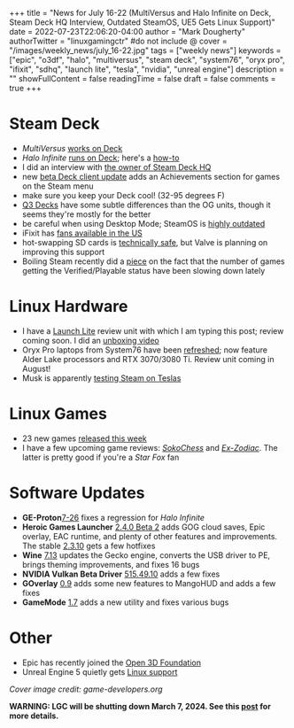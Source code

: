+++
title = "News for July 16-22 (MultiVersus and Halo Infinite on Deck, Steam Deck HQ Interview, Outdated SteamOS, UE5 Gets Linux Support)"
date = 2022-07-23T22:06:20-04:00
author = "Mark Dougherty"
authorTwitter = "linuxgamingctr" #do not include @
cover = "/images/weekly_news/july_16-22.jpg"
tags = ["weekly news"]
keywords = ["epic", "o3df", "halo", "multiversus", "steam deck", "system76", "oryx pro", "ifixit", "sdhq", "launch lite", "tesla", "nvidia", "unreal engine"]
description = ""
showFullContent = false
readingTime = false
draft = false
comments = true
+++
# Steam Deck
- *MultiVersus* [works on Deck](https://linuxgamingcentral.com/posts/multiversus-works-on-deck/)
- *Halo Infinite* [runs on Deck](https://linuxgamingcentral.com/posts/halo-infinite-now-runs-on-deck/); here's a [how-to](https://linuxgamingcentral.com/posts/halo-infinite-on-deck-guide/)
- I did an interview with [the owner of Steam Deck HQ](https://linuxgamingcentral.com/posts/interview-with-noah-from-steam-deck-hq/)
- new [beta Deck client update](https://linuxgamingcentral.com/posts/new-beta-deck-client-update-7-19-2022/) adds an Achievements section for games on the Steam menu
- make sure you keep your Deck cool! (32-95 degrees F)
- [Q3 Decks](https://linuxgamingcentral.com/posts/subtle-differences-between-q1-and-q3-steam-decks/) have some subtle differences than the OG units, though it seems they're mostly for the better
- be careful when using Desktop Mode; SteamOS is [highly outdated](https://linuxgamingcentral.com/posts/the-growing-security-risk-with-steamos/)
- iFixit has [fans available in the US](https://www.ifixit.com/Store/Miscellanous/Steam-Deck-Fan/IF260-002?o=2)
- hot-swapping SD cards is [technically safe](https://www.gamingonlinux.com/2022/07/hot-swapping-sd-cards-on-steam-deck-is-okay-but-valve-plans-improvements/), but Valve is planning on improving this support
- Boiling Steam recently did a [piece](https://boilingsteam.com/steam-deck-the-ratio-of-verified-titles-is-falling-whats-happening/) on the fact that the number of games getting the Verified/Playable status have been slowing down lately

# Linux Hardware
- I have a [Launch Lite](https://system76.com/accessories/launch) review unit with which I am typing this post; review coming soon. I did an [unboxing video](https://youtu.be/q7oZCwv4qEA)
- Oryx Pro laptops from System76 have been [refreshed](https://linuxgamingcentral.com/posts/oryx-pro-now-have-12th-gen-cpus/); now feature Alder Lake processors and RTX 3070/3080 Ti. Review unit coming in August!
- Musk is apparently [testing Steam on Teslas](https://www.gamingonlinux.com/2022/07/tesla-to-demo-steam-for-more-in-car-gaming-soon-using-linux-proton/)

# Linux Games
- 23 new games [released this week](https://boilingsteam.com/new-steam-games-native-linux-2022-07-20/)
- I have a few upcoming game reviews: [*SokoChess*](https://store.steampowered.com/app/1960400/SokoChess/) and [*Ex-Zodiac*](https://store.steampowered.com/app/1249480/ExZodiac/). The latter is pretty good if you're a *Star Fox* fan

# Software Updates
- **GE-Proton**[7-26](https://github.com/GloriousEggroll/proton-ge-custom/releases/tag/GE-Proton7-26) fixes a regression for *Halo Infinite*
- **Heroic Games Launcher** [2.4.0 Beta 2](https://github.com/Heroic-Games-Launcher/HeroicGamesLauncher/releases/tag/v2.4.0-beta.2) adds GOG cloud saves, Epic overlay, EAC runtime, and plenty of other features and improvements. The stable [2.3.10](https://github.com/Heroic-Games-Launcher/HeroicGamesLauncher/releases/tag/v2.3.10) gets a few hotfixes
- **Wine** [7.13](https://www.winehq.org/announce/7.13) updates the Gecko engine, converts the USB driver to PE, brings theming improvements, and fixes 16 bugs
- **NVIDIA Vulkan Beta Driver** [515.49.10](https://developer.nvidia.com/vulkan-driver) adds a few fixes
- **GOverlay** [0.9](https://github.com/benjamimgois/goverlay/releases/tag/0.9) adds some new features to MangoHUD and adds a few fixes
- **GameMode** [1.7](https://github.com/FeralInteractive/gamemode/releases/tag/1.7) adds a new utility and fixes various bugs

# Other
- Epic has recently joined the [Open 3D Foundation](https://o3d.foundation/)
- Unreal Engine 5 quietly gets [Linux support](https://www.unrealengine.com/en-US/linux)

*Cover image credit: game-developers.org*

**WARNING: LGC will be shutting down March 7, 2024. See this [post](https://linuxgamingcentral.com/posts/the-end-of-lgc/) for more details.**
